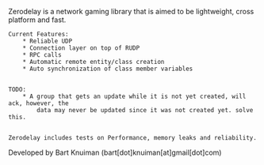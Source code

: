 

Zerodelay is a network gaming library that is aimed to be lightweight, cross platform and fast.

	Current Features:
		* Reliable UDP
		* Connection layer on top of RUDP
		* RPC calls
		* Automatic remote entity/class creation
		* Auto synchronization of class member variables


	TODO: 
		* A group that gets an update while it is not yet created, will ack, however, the
			data may never be updated since it was not created yet. solve this.


	Zerodelay includes tests on Performance, memory leaks and reliability.


Developed by Bart Knuiman (bart[dot]knuiman[at]gmail[dot]com)